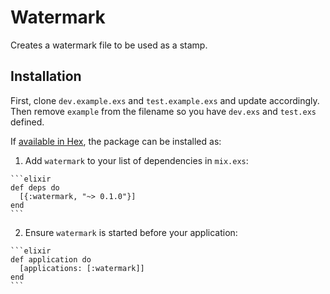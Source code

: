# Watermark

Creates a watermark file to be used as a stamp.

## Installation

First, clone `dev.example.exs` and `test.example.exs` and update accordingly. Then remove `example` from the filename so you have `dev.exs` and `test.exs` defined.

If [available in Hex](https://hex.pm/docs/publish), the package can be installed as:

  1. Add `watermark` to your list of dependencies in `mix.exs`:

    ```elixir
    def deps do
      [{:watermark, "~> 0.1.0"}]
    end
    ```

  2. Ensure `watermark` is started before your application:

    ```elixir
    def application do
      [applications: [:watermark]]
    end
    ```

